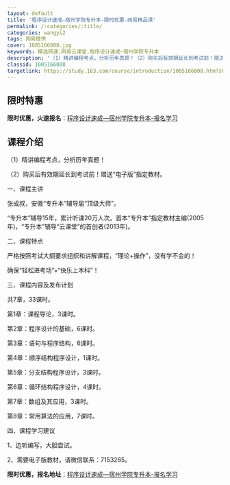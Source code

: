 ```yaml
---
layout: default
title: '程序设计速成—宿州学院专升本-限时优惠-网易精品课'
permalink: /:categories/:title/
categories: wangyi2
tags: 网易提供
cover: 1005166008.jpg
keywords: 精选网课,网易云课堂,程序设计速成—宿州学院专升本
description: '（1）精讲编程考点，分析历年真题！（2）购买后有效期延长到考试前！赠送“电子版”指定教材。一、课程主讲张成叔，安徽“专升'
classid: 1005166008
targetlink: https://study.163.com/course/introduction/1005166008.htm?share=1&shareId=1025206652&utm_campaign=share&utm_medium=iphoneShare&utm_source=&utm_u=1025206652
---
```


## 限时特惠

**限时优惠，火速报名**：[程序设计速成—宿州学院专升本-报名学习](https://study.163.com/course/introduction/1005166008.htm?share=1&shareId=1025206652&utm_campaign=share&utm_medium=iphoneShare&utm_source=&utm_u=1025206652)

## 课程介绍

（1）精讲编程考点，分析历年真题！

（2）购买后有效期延长到考试前！赠送“电子版”指定教材。



一、课程主讲

  张成叔，安徽“专升本”辅导届“顶级大师”。

  “专升本”辅导15年，累计听课20万人次。首本“专升本”指定教材主编(2005年)，“专升本”辅导“云课堂”的首创者(2013年)。

二、课程特点

  严格按照考试大纲要求组织和讲解课程，“理论+操作”，没有学不会的！

  确保“轻松进考场”+“快乐上本科”！  

三、课程内容及发布计划

  共7章，33课时。

  第1章：课程导论，3课时。

  第2章：程序设计的基础，6课时。

  第3章：语句与程序结构，6课时。

  第4章：顺序结构程序设计，1课时。

  第5章：分支结构程序设计，3课时。

  第6章：循环结构程序设计，4课时。

  第7章：数组及其应用，3课时。

  第8章：常用算法的应用，7课时。

四、课程学习建议

  1、边听编写，大胆尝试。

  2、需要电子版教材，请微信联系：7153265。

**限时优惠，报名地址**：[程序设计速成—宿州学院专升本-报名学习](https://study.163.com/course/introduction/1005166008.htm?share=1&shareId=1025206652&utm_campaign=share&utm_medium=iphoneShare&utm_source=&utm_u=1025206652)

